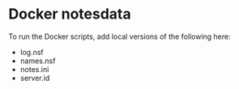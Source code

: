 # Docker notesdata

To run the Docker scripts, add local versions of the following here:

- log.nsf
- names.nsf
- notes.ini
- server.id